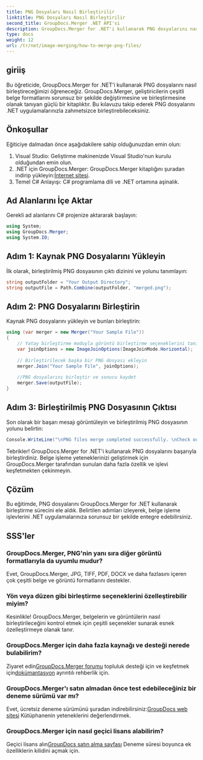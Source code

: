 ```yaml
---
title: PNG Dosyaları Nasıl Birleştirilir
linktitle: PNG Dosyaları Nasıl Birleştirilir
second_title: GroupDocs.Merger .NET API'si
description: GroupDocs.Merger for .NET'i kullanarak PNG dosyalarını nasıl birleştireceğinizi öğrenin. .NET uygulamalarınızla kusursuz entegrasyon için adım adım kılavuz.
type: docs
weight: 12
url: /tr/net/image-merging/how-to-merge-png-files/
---
```

## giriiş
Bu öğreticide, GroupDocs.Merger for .NET'i kullanarak PNG dosyalarını nasıl birleştireceğimizi öğreneceğiz. GroupDocs.Merger, geliştiricilerin çeşitli belge formatlarını sorunsuz bir şekilde değiştirmesine ve birleştirmesine olanak tanıyan güçlü bir kitaplıktır. Bu kılavuzu takip ederek PNG dosyalarını .NET uygulamalarınızla zahmetsizce birleştirebileceksiniz.
## Önkoşullar
Eğiticiye dalmadan önce aşağıdakilere sahip olduğunuzdan emin olun:
1. Visual Studio: Geliştirme makinenizde Visual Studio'nun kurulu olduğundan emin olun.
2.  .NET için GroupDocs.Merger: GroupDocs.Merger kitaplığını şuradan indirip yükleyin:[İnternet sitesi](https://releases.groupdocs.com/merger/net/).
3. Temel C# Anlayışı: C# programlama dili ve .NET ortamına aşinalık.

## Ad Alanlarını İçe Aktar
Gerekli ad alanlarını C# projenize aktararak başlayın:
```csharp
using System; 
using GroupDocs.Merger;
using System.IO;
```
## Adım 1: Kaynak PNG Dosyalarını Yükleyin
İlk olarak, birleştirilmiş PNG dosyasının çıktı dizinini ve yolunu tanımlayın:
```csharp
string outputFolder = "Your Output Directory";
string outputFile = Path.Combine(outputFolder, "merged.png");
```
## Adım 2: PNG Dosyalarını Birleştirin
Kaynak PNG dosyalarını yükleyin ve bunları birleştirin:
```csharp
using (var merger = new Merger("Your Sample File"))
{
    // Yatay birleştirme moduyla görüntü birleştirme seçeneklerini tanımlayın
    var joinOptions = new ImageJoinOptions(ImageJoinMode.Horizontal);
    
    // Birleştirilecek başka bir PNG dosyası ekleyin
    merger.Join("Your Sample File", joinOptions);
    
    //PNG dosyalarını birleştir ve sonucu kaydet
    merger.Save(outputFile);
}
```
## Adım 3: Birleştirilmiş PNG Dosyasının Çıktısı
Son olarak bir başarı mesajı görüntüleyin ve birleştirilmiş PNG dosyasının yolunu belirtin:
```csharp
Console.WriteLine("\nPNG files merge completed successfully. \nCheck output in {0}", outputFolder);
```
Tebrikler! GroupDocs.Merger for .NET'i kullanarak PNG dosyalarını başarıyla birleştirdiniz. Belge işleme yeteneklerinizi geliştirmek için GroupDocs.Merger tarafından sunulan daha fazla özellik ve işlevi keşfetmekten çekinmeyin.


## Çözüm
Bu eğitimde, PNG dosyalarını GroupDocs.Merger for .NET kullanarak birleştirme sürecini ele aldık. Belirtilen adımları izleyerek, belge işleme işlevlerini .NET uygulamalarınıza sorunsuz bir şekilde entegre edebilirsiniz.
## SSS'ler
### GroupDocs.Merger, PNG'nin yanı sıra diğer görüntü formatlarıyla da uyumlu mudur?
Evet, GroupDocs.Merger, JPG, TIFF, PDF, DOCX ve daha fazlasını içeren çok çeşitli belge ve görüntü formatlarını destekler.
### Yön veya düzen gibi birleştirme seçeneklerini özelleştirebilir miyim?
Kesinlikle! GroupDocs.Merger, belgelerin ve görüntülerin nasıl birleştirileceğini kontrol etmek için çeşitli seçenekler sunarak esnek özelleştirmeye olanak tanır.
### GroupDocs.Merger için daha fazla kaynağı ve desteği nerede bulabilirim?
 Ziyaret edin[GroupDocs.Merger forumu](https://forum.groupdocs.com/c/merger/32) topluluk desteği için ve keşfetmek için[dokümantasyon](https://reference.groupdocs.com/merger/net/) ayrıntılı rehberlik için.
### GroupDocs.Merger'ı satın almadan önce test edebileceğiniz bir deneme sürümü var mı?
 Evet, ücretsiz deneme sürümünü şuradan indirebilirsiniz:[GroupDocs web sitesi](https://releases.groupdocs.com/) Kütüphanenin yeteneklerini değerlendirmek.
### GroupDocs.Merger için nasıl geçici lisans alabilirim?
 Geçici lisans alın[GroupDocs satın alma sayfası](https://purchase.groupdocs.com/temporary-license/) Deneme süresi boyunca ek özelliklerin kilidini açmak için.
